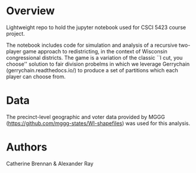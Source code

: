 # Overview
Lightweight repo to hold the jupyter notebook used for CSCI 5423 course project. 

The notebook includes code for simulation and analysis of a recursive two-player game approach to redistricting, in the context of Wisconsin congressional districts. The game is a variation of the classic ``I cut, you choose'' solution to fair division probelms in which we leverage Gerrychain (gerrychain.readthedocs.io/) to produce a set of partitions which each player can choose from.

# Data
The precinct-level geographic and voter data provided by MGGG (https://github.com/mggg-states/WI-shapefiles) was used for this analysis.

# Authors
Catherine Brennan & Alexander Ray
